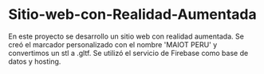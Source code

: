 # Sitio-web-con-Realidad-Aumentada
En este proyecto se desarrollo un sitio web con realidad aumentada. Se creó el marcador personalizado con el nombre 'MAIOT PERU' y convertimos un stl a .gltf. Se utilizó el servicio de Firebase como base de datos y hosting.
